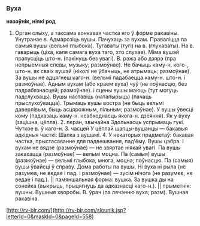 ### Вуха
**назоўнік, ніякі род**

1. Орган слыху, а таксама вонкавая частка яго ў форме ракавіны. Унутранае в. Адмарозіць вушы. Пачухаць за вухам. Праваліцца па самыя вушы (вельмі глыбока). Тугаваты (тугі) на в. (глухаваты). На в. гаварыць (ціха, каля самага вуха таго, хто слухае). Міма вушэй прапусціць што-н. (пакінуць без увагі). В. рэжа або дзярэ (пра непрыемныя спевы, музыку; размоўнае). Не бачыць каму-н. кого-, што-н. як сваіх вушэй (ніколі не ўбачыць, не атрымаць; размоўнае). За вушы не адцягнеш каго-н. (вельмі падабаецца каму-н. што-н. і размоўнае). Адным вухам (або краем вуха) чуў (не поўнасцю, без падрабязнасцей; размоўнае). і сцены вушы маюць (тут могуць падслухваць). Вушы наставіць (натапырыць) (пачаць прыслухоўвацца). Трымаць вушы востра (не быць вельмі даверлівым, быць асцярожным, пільным; размоўнае). У вушы ўвесці кому (падказаць каму-н. неабходнасць якога-н. дзеяння). Як у вуху (зацішна, цёпла). 2. перан, звычайна Здольнасць успрымаць гукі. Чуткое в. ў каго-н. З. часцей У цёплай шапцы-вушанцы — бакавыя адкідныя часткі. Шапка з вушамі. 4. У некаторых прадметаў: бакавая частка, прыстасаванне для падвешвання, пад'ёму. Вушы цэбра. І вухам не вядзе (размоўнае) — не звяртае ніякай увагі. Па вушы закахацца (размоўнае) — вельмі моцна. Па (самыя) вушы (размоўнае) — вельмі глыбока, многа, моцна; поўнасцю. Па (самыя) вушы ўвайсці ў справу. Дома работы па вушы. Ні вуха ні рыла (не разумев, не ведае і пад. і размоўнае) — зусім нічога (не разумев, не ведае і пад.). || памяншальная форма: вушка. За вушка ды на сонейка (выкрыць, прыцягнуць да адказнасці каго-н.). || прыметнік: вушны. Вушныя хворобы. В. ўрач (па лячэнню вуха; разм). Вушная ракавіна.

<a rel="author">[http://rv-blr.com/](http://rv-blr.com/slounik.jsp?letterId=0&maskId=0&pageId=558)</a>
